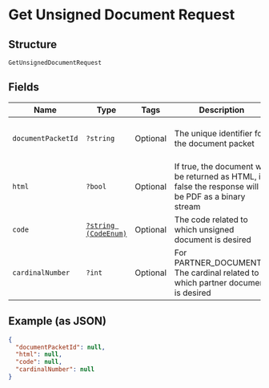 
# Get Unsigned Document Request

## Structure

`GetUnsignedDocumentRequest`

## Fields

| Name | Type | Tags | Description | Getter | Setter |
|  --- | --- | --- | --- | --- | --- |
| `documentPacketId` | `?string` | Optional | The unique identifier for the document packet | getDocumentPacketId(): ?string | setDocumentPacketId(?string documentPacketId): void |
| `html` | `?bool` | Optional | If true, the document will be returned as HTML, if false the response will be PDF as a binary stream | getHtml(): ?bool | setHtml(?bool html): void |
| `code` | [`?string (CodeEnum)`](../../doc/models/code-enum.md) | Optional | The code related to which unsigned document is desired | getCode(): ?string | setCode(?string code): void |
| `cardinalNumber` | `?int` | Optional | For PARTNER_DOCUMENTS. The cardinal related to which partner document is desired | getCardinalNumber(): ?int | setCardinalNumber(?int cardinalNumber): void |

## Example (as JSON)

```json
{
  "documentPacketId": null,
  "html": null,
  "code": null,
  "cardinalNumber": null
}
```

